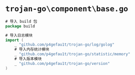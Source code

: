 # `trojan-go\component\base.go`

```go
# 导入 build 包
package build

# 导入日志模块
import (
    _ "github.com/p4gefau1t/trojan-go/log/golog"
    # 导入内存统计模块
    _ "github.com/p4gefau1t/trojan-go/statistic/memory"
    # 导入版本模块
    _ "github.com/p4gefau1t/trojan-go/version"
)
```